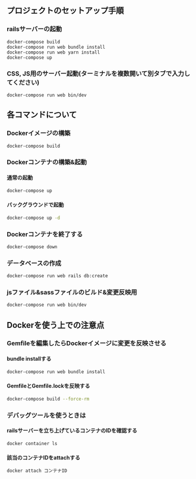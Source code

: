 ## プロジェクトのセットアップ手順

### railsサーバーの起動

```
docker-compose build
docker-compose run web bundle install
docker-compose run web yarn install
docker-compose up
```

### CSS, JS用のサーバー起動(ターミナルを複数開いて別タブで入力してください)

```
docker-compose run web bin/dev
```

## 各コマンドについて

### Dockerイメージの構築

```bash
docker-compose build
```

### Dockerコンテナの構築&起動

#### 通常の起動

```bash
docker-compose up
```

#### バックグラウンドで起動
```bash
docker-compose up -d
```

### Dockerコンテナを終了する

```bash
docker-compose down
```

### データベースの作成

```bash
docker-compose run web rails db:create
```

### jsファイル&sassファイルのビルド&変更反映用

```bash
docker-compose run web bin/dev
```

## Dockerを使う上での注意点

### Gemfileを編集したらDockerイメージに変更を反映させる

#### bundle installする

```bash
docker-compose run web bundle install
```

#### GemfileとGemfile.lockを反映する

```bash
docker-compose build --force-rm
```

### デバッグツールを使うときは

#### railsサーバーを立ち上げているコンテナのIDを確認する

```bash
docker container ls
```

#### 該当のコンテナIDをattachする

```bash
docker attach コンテナID
```
